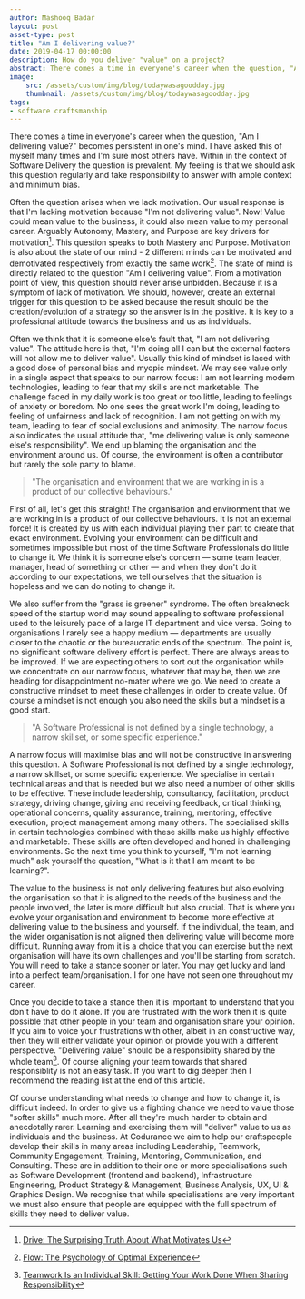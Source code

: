 ```yaml
---
author: Mashooq Badar
layout: post
asset-type: post
title: "Am I delivering value?"
date: 2019-04-17 00:00:00
description: How do you deliver "value" on a project?
abstract: There comes a time in everyone's career when the question, "Am I delivering value?" 
image: 
    src: /assets/custom/img/blog/todaywasagoodday.jpg
    thumbnail: /assets/custom/img/blog/todaywasagoodday.jpg
tags: 
- software craftsmanship
---
```


There comes a time in everyone's career when the question, "Am I delivering value?" becomes persistent in one's mind. I have asked this of myself many times and I'm sure most others have. Within in the context of Software Delivery the question is prevalent. My feeling is that we should ask this question regularly and take responsibility to answer with ample context and minimum bias.

Often the question arises when we lack motivation. Our usual response is that I'm lacking motivation because "I'm not delivering value". Now! Value could mean value to the business, it could also mean value to my personal career. Arguably Autonomy, Mastery, and Purpose are key drivers for motivation[^1]. This question speaks to both Mastery and Purpose. Motivation is also about the state of our mind - 2 different minds can be motivated and demotivated respectively from exactly the same work[^2]. The state of mind is directly related to the question "Am I delivering value". From a motivation point of view, this question should never arise unbidden. Because it is a symptom of lack of motivation. We should, however, create an external trigger for this question to be asked because the result should be the creation/evolution of a strategy so the answer is in the positive. It is key to a professional attitude towards the business and us as individuals.

Often we think that it is someone else's fault that, "I am not delivering value". The attitude here is that, "I'm doing all I can but the external factors will not allow me to deliver value". Usually this kind of mindset is laced with a good dose of personal bias and myopic mindset. We may see value only in a single aspect that speaks to our narrow focus: I am not learning modern technologies, leading to fear that my skills are not marketable. The challenge faced in my daily work is too great or too little, leading to feelings of anxiety or boredom. No one sees the great work I'm doing, leading to feeling of unfairness and lack of recognition. I am not getting on with my team, leading to fear of social exclusions and animosity. The narrow focus also indicates the usual attitude that, "me delivering value is only someone else's responsibility". We end up blaming the organisation and the environment around us. Of course, the environment is often a contributor but rarely the sole party to blame.

> "The organisation and environment that we are working in is a product of our collective behaviours."

First of all, let's get this straight! The organisation and environment that we are working in is a product of our collective behaviours. It is not an external force! It is created by us with each individual playing their part to create that exact environment. Evolving your environment can be difficult and sometimes impossible but most of the time Software Professionals do little to change it. We think it is someone else's concern — some team leader, manager, head of something or other — and when they don't do it according to our expectations, we tell ourselves that the situation is hopeless and we can do noting to change it.

We also suffer from the "grass is greener" syndrome. The often breakneck speed of the startup world may sound appealing to software professional used to the leisurely pace of a large IT department and vice versa. Going to organisations I rarely see a happy medium — departments are usually closer to the chaotic or the bureaucratic ends of the spectrum. The point is, no significant software delivery effort is perfect. There are always areas to be improved. If we are expecting others to sort out the organisation while we concentrate on our narrow focus, whatever that may be, then we are heading for disappointment no-mater where we go. We need to create a constructive mindset to meet these challenges in order to create value. Of course a mindset is not enough you also need the skills but a mindset is a good start.

> "A Software Professional is not defined by a single technology, a narrow skillset, or some specific experience."

A narrow focus will maximise bias and will not be constructive in answering this question. A Software Professional is not defined by a single technology, a narrow skillset, or some specific experience. We specialise in certain technical areas and that is needed but we also need a number of other skills to be effective. These include leadership, consultancy, facilitation, product strategy, driving change, giving and receiving feedback, critical thinking, operational concerns, quality assurance, training, mentoring, effective execution, project management among many others. The specialised skills in certain technologies combined with these skills make us highly effective and marketable. These skills are often developed and honed in challenging environments. So the next time you think to yourself, "I'm not learning much" ask yourself the question, "What is it that I am meant to be learning?".

The value to the business is not only delivering features but also evolving the organisation so that it is aligned to the needs of the business and the people involved, the later is more difficult but also crucial. That is where you evolve your organisation and environment to become more effective at delivering value to the business and yourself. If the individual, the team, and the wider organisation is not aligned then delivering value will become more difficult. Running away from it is a choice that you can exercise but the next organisation will have its own challenges and you'll be starting from scratch. You will need to take a stance sooner or later. You may get lucky and land into a perfect team/organisation. I for one have not seen one throughout my career.

Once you decide to take a stance then it is important to understand that you don't have to do it alone. If you are frustrated with the work then it is quite possible that other people in your team and organisation share your opinion. If you aim to voice your frustrations with other, albeit in an constructive way, then they will either validate your opinion or provide you with a different perspective. "Delivering value" should be a responsiblity shared by the whole team[^3]. Of course aligning your team towards that shared responsiblity is not an easy task. If you want to dig deeper then I recommend the reading list at the end of this article.


Of course understanding what needs to change and how to change it, is difficult indeed. In order to give us a fighting chance we need to value those "softer skills" much more. After all they're much harder to obtain and anecdotally rarer. Learning and exercising them will "deliver" value to us as individuals and the business. At Codurance we aim to help our craftspeople develop their skills in many areas including Leadership, Teamwork, Community Engagement, Training, Mentoring, Communication, and Consulting. These are in addition to their one or more specialisations such as Software Development (frontend and backend), Infrastructure Engineering, Product Strategy & Management, Business Analysis, UX, UI & Graphics Design. We recognise that while specialisations are very important we must also ensure that people are equipped with the full spectrum of skills they need to deliver value.

[^1]: [Drive: The Surprising Truth About What Motivates Us](https://www.goodreads.com/book/show/6452796-drive)
[^2]: [Flow: The Psychology of Optimal Experience](https://www.goodreads.com/book/show/66354.Flow)
[^3]: [Teamwork Is an Individual Skill: Getting Your Work Done When Sharing Responsibility](https://www.goodreads.com/book/show/665576.Teamwork_Is_an_Individual_Skill)
